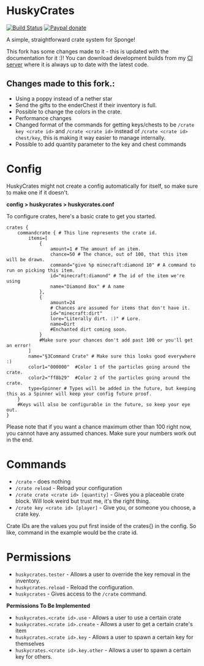 # HuskyCrates
[![Build Status](http://ci.communitybuilt.net/job/HuskyCrates/badge/icon)](http://ci.communitybuilt.net/job/HuskyCrates/) [![Paypal donate](https://img.shields.io/badge/paypal-donate-yellow.svg)](https://www.paypal.me/KasperFranz/)

A simple, straightforward crate system for Sponge!

This fork has some changes made to it  - this is updated with the documentation for it :)!
You can download development builds from my [CI server](http://ci.communitybuilt.net/job/HuskyCrates/) where it is always up to date with the latest code.

## Changes made to this fork.:
 - Using a poppy instead of a nether star
 - Send the gifts to the enderChest if their inventory is full.
 - Possible to change the colors in the crate.
 - Performance changes
 - Changed format of the commands for getting keys/chests to be `/crate key <crate id>` and `/crate <crate id>` instead of `/crate <crate id> chest/key`, this is making it way easier to manage internally.
 - Possible to add quantity parameter to the key and chest commands

# Config
HuskyCrates might not create a config automatically for itself, so make sure to make one if it doesn't.

**config > huskycrates > huskycrates.conf**

To configure crates, here's a basic crate to get you started.

```
crates {
    commandcrate { # This line represents the crate id.
        items=[
            {
                amount=1 # The amount of an item.
                chance=50 # The chance, out of 100, that this item will be drawn.
                command="give %p minecraft:diamond 10" # A command to run on picking this item.
                id="minecraft:diamond" # The id of the item we're using
                name="Diamond Box" # A name
            },
            {
                amount=24
                # Chances are assumed for items that don't have it.
                id="minecraft:dirt"
                lore="Literally dirt. :)" # Lore.
                name=Dirt 
                #Enchanted dirt coming soon.
            }
            #Make sure your chances don't add past 100 or you'll get an error!
        ]
        name="§3Command Crate" # Make sure this looks good everywhere :)
        color1="000000"  #Color 1 of the particles going around the crate.
        color2="ff8b29"  #Color 2 of the particles going around the crate.
        type=Spinner # Types will be added in the future, but keeping this as a Spinner will keep your config future proof.
    }
    #Keys will also be configurable in the future, so keep your eye out.
}
```
Please note that if you want a chance maximum other than 100 right now, you cannot have any assumed chances. Make sure your numbers work out in the end.

# Commands
- `/crate` - does nothing
- `/crate reload` - Reload your configuration
- `/crate crate <crate id> [quantity]` - Gives you a placeable crate block. Will look weird but trust me, it's the right thing.
- `/crate key <crate id> [player]` - Give you, or someone you choose, a crate key.

Crate IDs are the values you put first inside of the crates{} in the config. So like, command in the example would be the crate id.

# Permissions
- `huskycrates.tester` - Allows a user to override the key removal in the inventory.
- `huskycrates.reload` - Reload the configuration.
- `huskycrates` - Gives access to the `/crate` command.

**Permissions To Be Implemented**
- `huskycrates.<crate id>.use` - Allows a user to use a certain crate
- `huskycrates.<crate id>.create` - Allows a user to get a certain crate's item
- `huskycrates.<crate id>.key` - Allows a user to spawn a certain key for themselves
- `huskycrates.<crate id>.key.other` - Allows a user to spawn a certain key for others.
